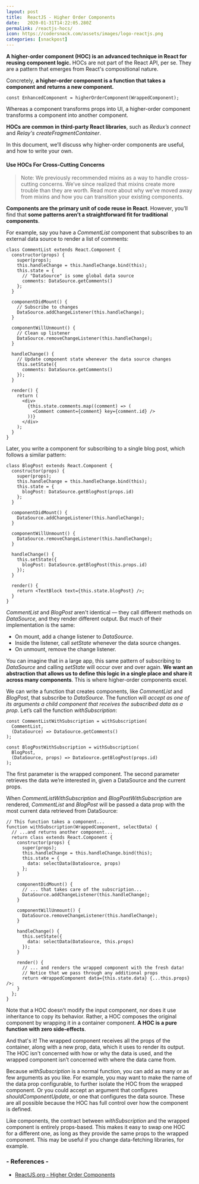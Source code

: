 ```yaml
---
layout: post
title:  ReactJS - Higher Order Components
date:   2020-01-31T14:22:05.280Z
permalink: /reactjs-hocs/
icon: https://codersnack.com/assets/images/logo-reactjs.png
categories: [snackpost]
---
```

**A higher-order component (HOC) is an advanced technique in React for reusing component logic.** HOCs are not part of the React API, per se. They are a pattern that emerges from React's compositional nature.

Concretely, **a higher-order component is a function that takes a component and returns a new component.**

``` 
const EnhancedComponent = higherOrderComponent(WrappedComponent);
``` 

Whereas a component transforms props into UI, a higher-order component transforms a component into another component.

**HOCs are common in third-party React libraries**, such as *Redux’s connect* and *Relay's createFragmentContainer*.

In this document, we’ll discuss why higher-order components are useful, and how to write your own.

#### Use HOCs For Cross-Cutting Concerns

>Note: We previously recommended mixins as a way to handle cross-cutting concerns. We’ve since realized that mixins create more trouble than they are worth. Read more about why we’ve moved away from mixins and how you can transition your existing components.

**Components are the primary unit of code reuse in React**. However, you’ll find that **some patterns aren’t a straightforward fit for traditional components**.

For example, say you have a *CommentList* component that subscribes to an external data source to render a list of comments:

``` 
class CommentList extends React.Component {
  constructor(props) {
    super(props);
    this.handleChange = this.handleChange.bind(this);
    this.state = {
      // "DataSource" is some global data source
      comments: DataSource.getComments()
    };
  }

  componentDidMount() {
    // Subscribe to changes
    DataSource.addChangeListener(this.handleChange);
  }

  componentWillUnmount() {
    // Clean up listener
    DataSource.removeChangeListener(this.handleChange);
  }

  handleChange() {
    // Update component state whenever the data source changes
    this.setState({
      comments: DataSource.getComments()
    });
  }

  render() {
    return (
      <div>
        {this.state.comments.map((comment) => (
          <Comment comment={comment} key={comment.id} />
        ))}
      </div>
    );
  }
}
``` 

Later, you write a component for subscribing to a single blog post, which follows a similar pattern:

``` 
class BlogPost extends React.Component {
  constructor(props) {
    super(props);
    this.handleChange = this.handleChange.bind(this);
    this.state = {
      blogPost: DataSource.getBlogPost(props.id)
    };
  }

  componentDidMount() {
    DataSource.addChangeListener(this.handleChange);
  }

  componentWillUnmount() {
    DataSource.removeChangeListener(this.handleChange);
  }

  handleChange() {
    this.setState({
      blogPost: DataSource.getBlogPost(this.props.id)
    });
  }

  render() {
    return <TextBlock text={this.state.blogPost} />;
  }
}
``` 

*CommentList* and *BlogPost* aren't identical — they call different methods on *DataSource*, and they render different output. But much of their implementation is the same:

- On mount, add a change listener to *DataSource*.
- Inside the listener, call *setState* whenever the data source changes.
- On unmount, remove the change listener.

You can imagine that in a large app, this same pattern of subscribing to *DataSource* and calling *setState* will occur over and over again. **We want an abstraction that allows us to define this logic in a single place and share it across many components**. This is where higher-order components excel.

We can write a function that creates components, like *CommentList* and *BlogPost*, that subscribe to *DataSource*. The function will *accept as one of its arguments a child component that receives the subscribed data as a prop*. Let’s call the function *withSubscription*:

``` 
const CommentListWithSubscription = withSubscription(
  CommentList,
  (DataSource) => DataSource.getComments()
);

const BlogPostWithSubscription = withSubscription(
  BlogPost,
  (DataSource, props) => DataSource.getBlogPost(props.id)
);
``` 

The first parameter is the wrapped component. The second parameter retrieves the data we’re interested in, given a DataSource and the current props.

When *CommentListWithSubscription* and *BlogPostWithSubscription* are rendered, *CommentList* and *BlogPost* will be passed a data prop with the most current data retrieved from DataSource:

``` 
// This function takes a component...
function withSubscription(WrappedComponent, selectData) {
  // ...and returns another component...
  return class extends React.Component {
    constructor(props) {
      super(props);
      this.handleChange = this.handleChange.bind(this);
      this.state = {
        data: selectData(DataSource, props)
      };
    }

    componentDidMount() {
      // ... that takes care of the subscription...
      DataSource.addChangeListener(this.handleChange);
    }

    componentWillUnmount() {
      DataSource.removeChangeListener(this.handleChange);
    }

    handleChange() {
      this.setState({
        data: selectData(DataSource, this.props)
      });
    }

    render() {
      // ... and renders the wrapped component with the fresh data!
      // Notice that we pass through any additional props
      return <WrappedComponent data={this.state.data} {...this.props} />;
    }
  };
}
``` 

Note that a HOC doesn’t modify the input component, nor does it use inheritance to copy its behavior. Rather, a HOC composes the original component by wrapping it in a container component. **A HOC is a pure function with zero side-effects**.

And that's it! The wrapped component receives all the props of the container, along with a new prop, data, which it uses to render its output. The HOC isn't concerned with how or why the data is used, and the wrapped component isn’t concerned with where the data came from.

Because *withSubscription* is a normal function, you can add as many or as few arguments as you like. For example, you may want to make the name of the data prop configurable, to further isolate the HOC from the wrapped component. Or you could accept an argument that configures *shouldComponentUpdate*, or one that configures the data source. These are all possible because the HOC has full control over how the component is defined.

Like components, the contract between *withSubscription* and the wrapped component is entirely props-based. This makes it easy to swap one HOC for a different one, as long as they provide the same props to the wrapped component. This may be useful if you change data-fetching libraries, for example.

### - References -

- [ReactJS.org - Higher Order Components](https://reactjs.org/docs/higher-order-components.html)
